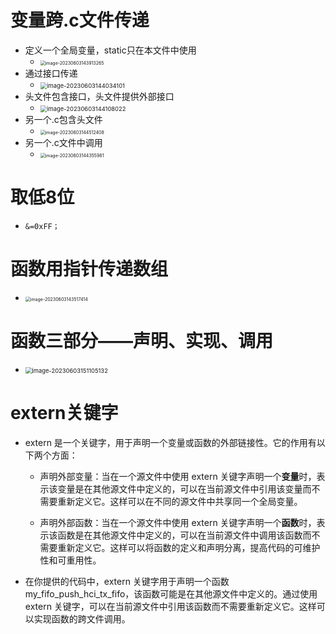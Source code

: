 # 变量跨.c文件传递

* 定义一个全局变量，static只在本文件中使用
  * <img src="https://cvp.oss-cn-shanghai.aliyuncs.com/picgo/202306031439414.png" alt="image-20230603143913265" style="zoom:50%;" />
* 通过接口传递
  * <img src="https://cvp.oss-cn-shanghai.aliyuncs.com/picgo/202306031440209.png" alt="image-20230603144034101" style="zoom: 67%;" />
* 头文件包含接口，头文件提供外部接口
  * <img src="https://cvp.oss-cn-shanghai.aliyuncs.com/picgo/202306031441197.png" alt="image-20230603144108022" style="zoom:67%;" />
* 另一个.c包含头文件
  * <img src="https://cvp.oss-cn-shanghai.aliyuncs.com/picgo/202306031445535.png" alt="image-20230603144512408" style="zoom:50%;" />
* 另一个.c文件中调用
  * <img src="https://cvp.oss-cn-shanghai.aliyuncs.com/picgo/202306031443091.png" alt="image-20230603144355981" style="zoom:50%;" />



# 取低8位

* `&=0xFF；`



# 函数用指针传递数组

* <img src="https://cvp.oss-cn-shanghai.aliyuncs.com/picgo/202306031435539.png" alt="image-20230603143517414" style="zoom:50%;" />



# 函数三部分——声明、实现、调用

* <img src="https://cvp.oss-cn-shanghai.aliyuncs.com/picgo/202306031511258.png" alt="image-20230603151105132" style="zoom: 67%;" />



# extern关键字

* extern 是一个关键字，用于声明一个变量或函数的外部链接性。它的作用有以下两个方面：

  * 声明外部变量：当在一个源文件中使用 extern 关键字声明一个**变量**时，表示该变量是在其他源文件中定义的，可以在当前源文件中引用该变量而不需要重新定义它。这样可以在不同的源文件中共享同一个全局变量。

  * 声明外部函数：当在一个源文件中使用 extern 关键字声明一个**函数**时，表示该函数是在其他源文件中定义的，可以在当前源文件中调用该函数而不需要重新定义它。这样可以将函数的定义和声明分离，提高代码的可维护性和可重用性。

* 在你提供的代码中，extern 关键字用于声明一个函数 my_fifo_push_hci_tx_fifo，该函数可能是在其他源文件中定义的。通过使用 extern 关键字，可以在当前源文件中引用该函数而不需要重新定义它。这样可以实现函数的跨文件调用。